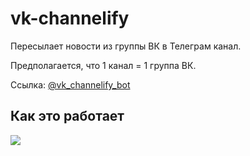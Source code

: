 # vk-channelify

Пересылает новости из группы ВК в Телеграм канал.

Предполагается, что 1 канал = 1 группа ВК.

Ссылка: [@vk_channelify_bot](https://t.me/vk_channelify_bot)

## Как это работает

![](http://imgur.com/5rQ8eY5.png)
